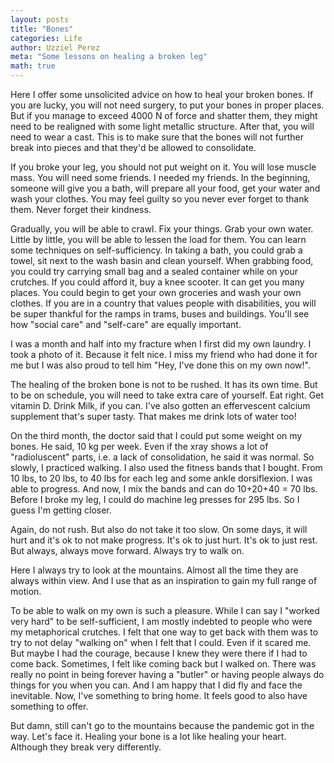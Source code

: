 ```yaml
---
layout: posts
title: "Bones"
categories: Life
author: Uzziel Perez
meta: "Some lessons on healing a broken leg"
math: true
---
```


Here I offer some unsolicited advice on how to heal your broken bones.
If you are lucky, you will not need surgery, to put your bones in proper places. But if you manage to exceed 4000 N of force and shatter them, they might need to be realigned with some light metallic structure. After that, you will need to wear a cast. This is to make sure that the bones will not further break into pieces and that they'd be allowed to consolidate.

If you broke your leg, you should not put weight on it. You will lose muscle mass. You will need some friends. I needed my friends. In the beginning, someone will give you a bath, will prepare all your food, get your water and wash your clothes. You may feel guilty so you never ever forget to thank them. Never forget their kindness.

Gradually, you will be able to crawl. Fix your things. Grab your own water. Little by little, you will be able to lessen the load for them. You can learn some techniques on self-sufficiency. In taking a bath, you could grab a towel, sit next to the wash basin and clean yourself. When grabbing food, you could try carrying small bag and a sealed container while on your crutches. If you could afford it, buy a knee scooter. It can get you many places. You could begin to get your own groceries and wash your own clothes. If you are in a country that values people with disabilities, you will be super thankful for the ramps in trams, buses and buildings. You'll see how "social care" and "self-care" are equally important.

I was a month and half into my fracture when I first did my own laundry. I took a photo of it. Because it felt nice. I miss my friend who had done it for me but I was also proud to tell him "Hey, I've done this on my own now!".

The healing of the broken bone is not to be rushed. It has its own time. But to be on schedule, you will need to take extra care of yourself. Eat right. Get vitamin D. Drink Milk, if you can. I've also gotten an effervescent calcium supplement that's super tasty. That makes me drink lots of water too!

On the third month, the doctor said that I could put some weight on my bones. He said, 10 kg per week. Even if the xray shows a lot of "radioluscent" parts, i.e. a lack of consolidation, he said it was normal. So slowly, I practiced walking. I also used the fitness bands that I bought. From 10 lbs, to 20 lbs, to 40 lbs for each leg and some ankle dorsiflexion. I was able to progress. And now, I mix the bands and can do 10+20+40 = 70 lbs. Before I broke my leg, I could do machine leg presses for 295 lbs. So I guess I'm getting closer.

Again, do not rush. But also do not take it too slow. On some days, it will hurt and it's ok to not make progress. It's ok to just hurt. It's ok to just rest. But always, always move forward. Always try to walk on.

Here I always try to look at the mountains. Almost all the time they are always within view. And I use that as an inspiration to gain my full range of motion.

To be able to walk on my own is such a pleasure. While I can say I "worked very hard" to be self-sufficient, I am mostly indebted to people who were my metaphorical crutches. I felt that one way to get back with them was to try to not delay "walking on" when I felt that I could. Even if it scared me. But maybe I had the courage, because I knew they were there if I had to come back. Sometimes, I felt like coming back but I walked on. There was really no point in being forever having a "butler" or having people always do things for you when you can. And I am happy that I did fly and face the inevitable. Now, I've something to bring home. It feels good to also have something to offer.

But damn, still can't go to the mountains because the pandemic got in the way.
Let's face it. Healing your bone is a lot like healing your heart. Although they break very differently.
